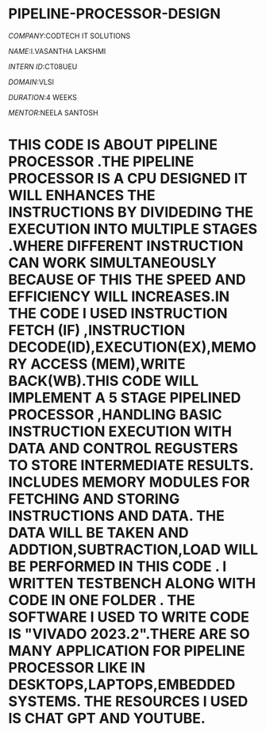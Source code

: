 # PIPELINE-PROCESSOR-DESIGN

*COMPANY*:CODTECH IT SOLUTIONS

*NAME*:I.VASANTHA LAKSHMI

*INTERN ID*:CT08UEU

*DOMAIN*:VLSI

*DURATION*:4 WEEKS

*MENTOR*:NEELA SANTOSH

# THIS CODE IS ABOUT PIPELINE PROCESSOR .THE PIPELINE PROCESSOR IS A CPU DESIGNED IT WILL ENHANCES THE INSTRUCTIONS BY DIVIDEDING THE EXECUTION INTO MULTIPLE STAGES .WHERE DIFFERENT INSTRUCTION CAN WORK SIMULTANEOUSLY BECAUSE OF THIS THE SPEED AND EFFICIENCY WILL INCREASES.IN THE CODE I USED INSTRUCTION FETCH (IF) ,INSTRUCTION DECODE(ID),EXECUTION(EX),MEMORY ACCESS (MEM),WRITE BACK(WB).THIS CODE WILL IMPLEMENT A 5 STAGE PIPELINED PROCESSOR ,HANDLING BASIC INSTRUCTION EXECUTION WITH DATA AND CONTROL REGUSTERS TO STORE INTERMEDIATE RESULTS. INCLUDES MEMORY MODULES FOR FETCHING AND STORING INSTRUCTIONS AND DATA. THE DATA WILL BE TAKEN AND ADDTION,SUBTRACTION,LOAD WILL BE PERFORMED IN THIS CODE . I WRITTEN TESTBENCH ALONG WITH CODE IN ONE FOLDER . THE SOFTWARE I USED TO WRITE CODE IS "VIVADO 2023.2".THERE ARE SO MANY APPLICATION FOR PIPELINE PROCESSOR LIKE IN DESKTOPS,LAPTOPS,EMBEDDED SYSTEMS. THE RESOURCES I USED IS CHAT GPT AND YOUTUBE.


